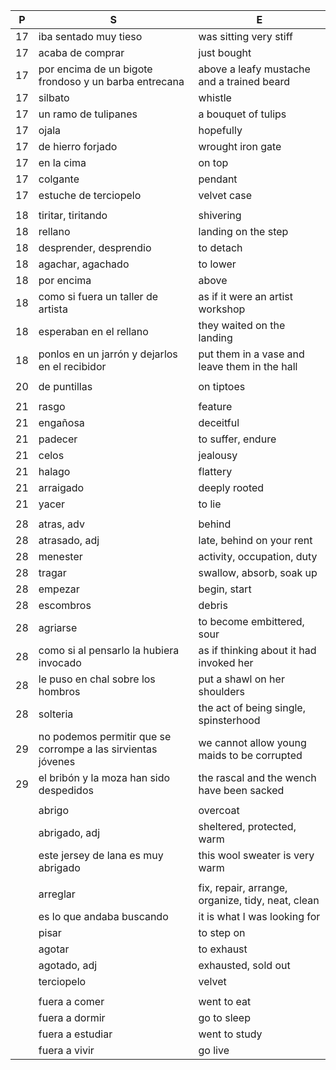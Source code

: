 
|P| S | E |
|-| - | - |
| 17 | iba sentado muy tieso | was sitting very stiff |
| 17 | acaba de comprar | just bought |
| 17 | por encima de un bigote frondoso y un barba entrecana  | above a leafy mustache and a trained beard |
| 17 | silbato | whistle |
| 17 | un ramo de tulipanes | a bouquet of tulips |
| 17 | ojala | hopefully |
| 17 | de hierro forjado | wrought iron gate |
| 17 | en la cima | on top |
| 17 | colgante | pendant |
| 17 | estuche de terciopelo | velvet case |
| | | |
| 18 | tiritar, tiritando | shivering |
| 18 | rellano | landing on the step |
| 18 | desprender, desprendio | to detach |
| 18 | agachar, agachado | to lower |
| 18 | por encima | above |
| 18 | como si fuera un taller de artista | as if it were an artist workshop |
| 18 | esperaban en el rellano | they waited on the landing |
| 18 | ponlos en un jarrón y dejarlos en el recibidor | put them in a vase and leave them in the hall |
| | | |
| 20 | de puntillas | on tiptoes |
| | | |
| 21 | rasgo | feature |
| 21 | engañosa | deceitful |
| 21 | padecer | to suffer, endure |
| 21 | celos | jealousy |
| 21 | halago | flattery |
| 21 | arraigado | deeply rooted |
| 21 | yacer | to lie |
| | | |
| 28 | atras, adv | behind |  
| 28 | atrasado, adj | late, behind on your rent |
| 28 | menester | activity, occupation, duty |
| 28 | tragar | swallow, absorb, soak up |
| 28 | empezar | begin, start |
| 28 | escombros | debris |
| 28 | agriarse | to become embittered, sour|
| 28 | como si al pensarlo la hubiera invocado | as if thinking about it had invoked her |
| 28 | le puso en chal sobre los hombros | put a shawl on her shoulders |
| 28 | solteria | the act of being single, spinsterhood |
| 29 | no podemos permitir que se corrompe a las sirvientas jóvenes | we cannot allow young maids to be corrupted |
| 29 | el bribón y la moza han sido despedidos | the rascal and the wench have been sacked |
| | | |
| | abrigo | overcoat |
| | abrigado, adj | sheltered, protected, warm |
| | este jersey de lana es muy abrigado | this wool sweater is very warm |
| | | |
| | arreglar | fix, repair, arrange, organize, tidy, neat, clean |
| | es lo que andaba buscando | it is what I was looking for |
| | pisar | to step on |
| | agotar | to exhaust |
| | agotado, adj | exhausted, sold out |
| | terciopelo | velvet |
| | | |
| | fuera a comer | went to eat |
| | fuera a dormir | go to sleep |
| | fuera a estudiar | went to study |
| | fuera a vivir | go live |
